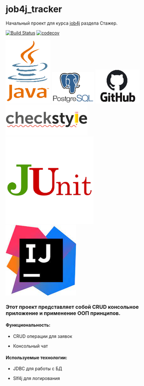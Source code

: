 # job4j_tracker
Начальный проект для курса [job4j](https://job4j.ru/) раздела Стажер.

[![Build Status](https://travis-ci.com/WindzR/job4j_tracker.svg?branch=master)](https://travis-ci.com/WindzR/job4j_tracker)
[![codecov](https://codecov.io/gh/WindzR/job4j_tracker/branch/master/graph/badge.svg?token=BA3BKUY3J7)](https://codecov.io/gh/WindzR/job4j_tracker)

![java](200px_Java_logo.svg.png)
![postgre](Postgresql-logo_min.png)
![github](github-logo_min.jpg)
![checkstyle](header-checkstyle-logo.png)
![JUnit](junit.png)
![intellij idea](intellij.jpg)

### Этот проект представляет собой CRUD консольное приложение и применение ООП принципов.

#### Функциональность:

- CRUD операции для заявок

- Консольный чат

#### Используемые технологии:

- JDBC для работы с БД

- Slf4j для логирования